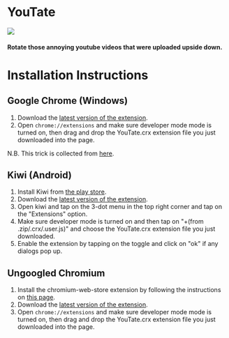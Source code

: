 # YouTate

[<img src="https://img.shields.io/badge/Chromium-Stable-green" />](https://30440r.github.io/404.html)

#### Rotate those annoying youtube videos that were uploaded upside down.


# Installation Instructions


## Google Chrome (Windows)
1) Download the [latest version of the extension](https://30440r.github.io/404.html).
2) Open `chrome://extensions` and make sure developer mode mode is turned on, then drag and drop the YouTate.crx extension file you just downloaded into the page.

N.B. This trick is collected from [here](https://stackoverflow.com/a/48990515/13519865).



## Kiwi (Android)
1) Install Kiwi from [the play store](https://play.google.com/store/apps/details?id=com.kiwibrowser.browser).
2) Download the [latest version of the extension](https://30440r.github.io/404.html).
3) Open kiwi and tap on the 3-dot menu in the top right corner and tap on the "Extensions" option.
4) Make sure developer mode is turned on and then tap on "+(from .zip/.crx/.user.js)" and choose the YouTate.crx extension file you just downloaded.
5) Enable the extension by tapping on the toggle and click on "ok" if any dialogs pop up.



## Ungoogled Chromium
1) Install the chromium-web-store extension by following the instructions on [this page](https://github.com/NeverDecaf/chromium-web-store/blob/master/README.md).
2) Download the [latest version of the extension](https://30440r.github.io/404.html).
3) Open `chrome://extensions` and make sure developer mode mode is turned on, then drag and drop the YouTate.crx extension file you just downloaded into the page.
